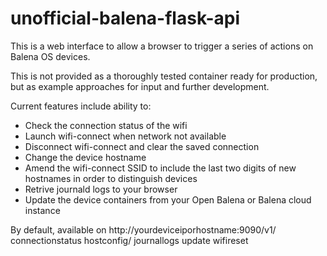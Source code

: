 # unofficial-balena-flask-api

This is a web interface to allow a browser to trigger a series of actions on Balena OS devices. 

This is not provided as a thoroughly tested container ready for production, but as example approaches for input and further development. 

Current features include ability to:

- Check the connection status of the wifi
- Launch wifi-connect when network not available
- Disconnect wifi-connect and clear the saved connection
- Change the device hostname
- Amend the wifi-connect SSID to include the last two digits of new hostnames in order to distinguish devices
- Retrive journald logs to your browser
- Update the device containers from your Open Balena or Balena cloud instance

By default, available on http://yourdeviceiporhostname:9090/v1/
    connectionstatus
    hostconfig/<yournewhostname>
    journallogs
    update
    wifireset
